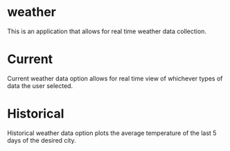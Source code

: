 # weather
This is an application that allows for real time weather data collection.

# Current
Current weather data option allows for real time view of whichever types of data the user selected.

# Historical
Historical weather data option plots the average temperature of the last 5 days of the desired city.
